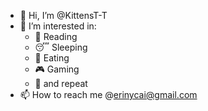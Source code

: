 - 👋 Hi, I’m @KittensT-T
- 👀 I’m interested in:
    - 📖 Reading
    - 😴 Sleeping
    - 🍱 Eating
    - 🎮 Gaming
    - 💞️ and repeat
- 📫 How to reach me @erinycai@gmail.com

<!---
KittensT-T/KittensT-T is a ✨ special ✨ repository because its `README.md` (this file) appears on your GitHub profile.
You can click the Preview link to take a look at your changes.
--->
